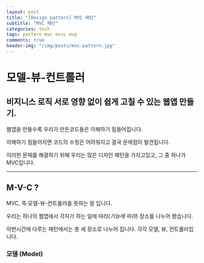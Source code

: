 ```yaml
---
layout: post
title: "[Design pattern] MVC 패턴"
subtitle: "MVC 패턴"
categories: tech
tags: pattern mvc mvvc mvp
comments: true
header-img: "/img/posts/mvc-pattern.jpg"
---
```


모델-뷰-컨트롤러
===============

비지니스 로직 서로 영향 없이 쉽게 고칠 수 있는 웹앱 만들기.
-------------



웹앱을 만들수록 우리가 만든코드들은 이해하기 힘들어집니다.

이해하기 힘들어지면 코드의 수정은 어려워지고 결국 문제점이 발견됩니다.

이러한 문제를 해결하기 위해 우리는 많은 디자인 패턴을 가지고있고, 그 중 하나가 MVC입니다.

***

## M-V-C ?

MVC, 즉 모델-뷰-컨트롤러를 뜻하는 말 입니다.

우리는 하나의 웹앱에서 각자가 하는 일에 따라(*기능에 따라*) 장소를 나누어 봤습니다.

이번시간에 다루는 패턴에서는 총 세 장소로 나누어 집니다.
각각 모델, 뷰, 컨트롤러입니다.


### 모델 (Model)


